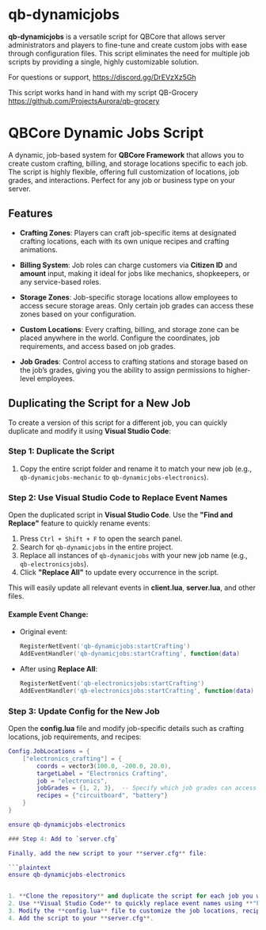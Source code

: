# qb-dynamicjobs

**qb-dynamicjobs** is a versatile script for QBCore that allows server administrators and players to fine-tune and create custom jobs with ease through configuration files. This script eliminates the need for multiple job scripts by providing a single, highly customizable solution.

For questions or support, https://discord.gg/DrEVzXz5Gh

This script works hand in hand with my script QB-Grocery https://github.com/ProjectsAurora/qb-grocery

# QBCore Dynamic Jobs Script

A dynamic, job-based system for **QBCore Framework** that allows you to create custom crafting, billing, and storage locations specific to each job. The script is highly flexible, offering full customization of locations, job grades, and interactions. Perfect for any job or business type on your server.

## Features

- **Crafting Zones**: Players can craft job-specific items at designated crafting locations, each with its own unique recipes and crafting animations.
  
- **Billing System**: Job roles can charge customers via **Citizen ID** and **amount** input, making it ideal for jobs like mechanics, shopkeepers, or any service-based roles.
  
- **Storage Zones**: Job-specific storage locations allow employees to access secure storage areas. Only certain job grades can access these zones based on your configuration.
  
- **Custom Locations**: Every crafting, billing, and storage zone can be placed anywhere in the world. Configure the coordinates, job requirements, and access based on job grades.
  
- **Job Grades**: Control access to crafting stations and storage based on the job’s grades, giving you the ability to assign permissions to higher-level employees.

## Duplicating the Script for a New Job

To create a version of this script for a different job, you can quickly duplicate and modify it using **Visual Studio Code**:

### Step 1: Duplicate the Script

1. Copy the entire script folder and rename it to match your new job (e.g., `qb-dynamicjobs-mechanic` to `qb-dynamicjobs-electronics`).

### Step 2: Use Visual Studio Code to Replace Event Names

Open the duplicated script in **Visual Studio Code**. Use the **"Find and Replace"** feature to quickly rename events:

1. Press `Ctrl + Shift + F` to open the search panel.
2. Search for `qb-dynamicjobs` in the entire project.
3. Replace all instances of `qb-dynamicjobs` with your new job name (e.g., `qb-electronicsjobs`).
4. Click **"Replace All"** to update every occurrence in the script.

This will easily update all relevant events in **client.lua**, **server.lua**, and other files.

#### Example Event Change:

- Original event:
    ```lua
    RegisterNetEvent('qb-dynamicjobs:startCrafting')
    AddEventHandler('qb-dynamicjobs:startCrafting', function(data)
    ```

- After using **Replace All**:
    ```lua
    RegisterNetEvent('qb-electronicsjobs:startCrafting')
    AddEventHandler('qb-electronicsjobs:startCrafting', function(data)
    ```

### Step 3: Update Config for the New Job

Open the **config.lua** file and modify job-specific details such as crafting locations, job requirements, and recipes:

```lua
Config.JobLocations = {
    ["electronics_crafting"] = {
        coords = vector3(100.0, -200.0, 20.0),
        targetLabel = "Electronics Crafting",
        job = "electronics",
        jobGrades = {1, 2, 3},  -- Specify which job grades can access
        recipes = {"circuitboard", "battery"}
    }
}

ensure qb-dynamicjobs-electronics

### Step 4: Add to `server.cfg`

Finally, add the new script to your **server.cfg** file:

```plaintext
ensure qb-dynamicjobs-electronics


1. **Clone the repository** and duplicate the script for each job you want.
2. Use **Visual Studio Code** to quickly replace event names using **"Find and Replace"**.
3. Modify the **config.lua** file to customize the job locations, recipes, and job grades.
4. Add the script to your **server.cfg**.

